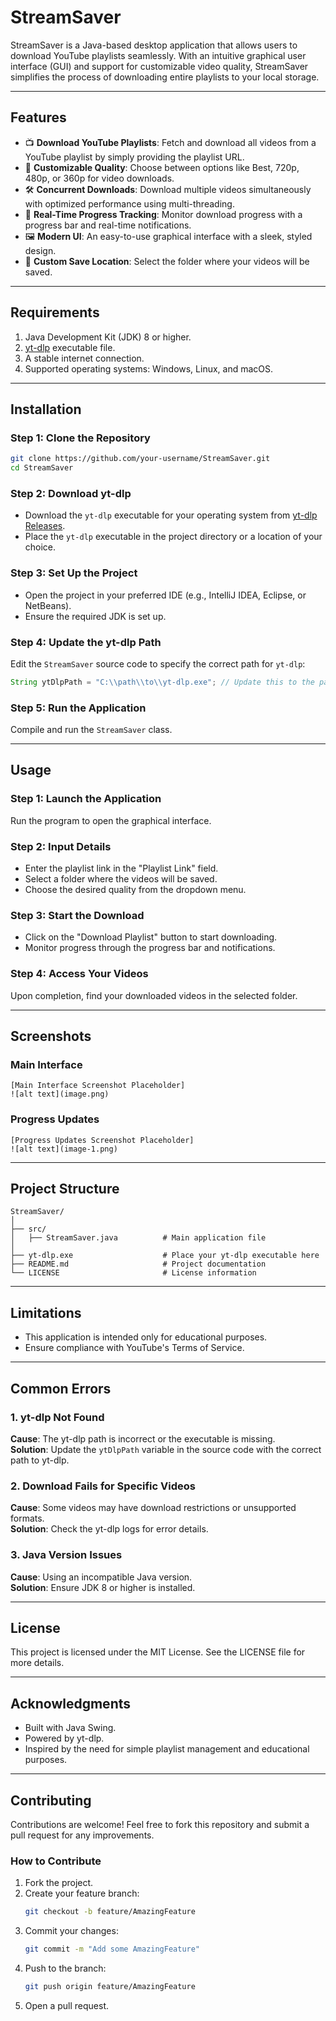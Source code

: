# StreamSaver

StreamSaver is a Java-based desktop application that allows users to download YouTube playlists seamlessly. With an intuitive graphical user interface (GUI) and support for customizable video quality, StreamSaver simplifies the process of downloading entire playlists to your local storage.

---

## **Features**
- 📺 **Download YouTube Playlists**: Fetch and download all videos from a YouTube playlist by simply providing the playlist URL.
- 🎥 **Customizable Quality**: Choose between options like Best, 720p, 480p, or 360p for video downloads.
- 🛠️ **Concurrent Downloads**: Download multiple videos simultaneously with optimized performance using multi-threading.
- 🔄 **Real-Time Progress Tracking**: Monitor download progress with a progress bar and real-time notifications.
- 🖼️ **Modern UI**: An easy-to-use graphical interface with a sleek, styled design.
- 💾 **Custom Save Location**: Select the folder where your videos will be saved.

---

## **Requirements**
1. Java Development Kit (JDK) 8 or higher.
2. [yt-dlp](https://github.com/yt-dlp/yt-dlp) executable file.
3. A stable internet connection.
4. Supported operating systems: Windows, Linux, and macOS.

---

## **Installation**
### Step 1: Clone the Repository
```bash
git clone https://github.com/your-username/StreamSaver.git
cd StreamSaver
```

### Step 2: Download yt-dlp
- Download the `yt-dlp` executable for your operating system from [yt-dlp Releases](https://github.com/yt-dlp/yt-dlp/releases).
- Place the `yt-dlp` executable in the project directory or a location of your choice.

### Step 3: Set Up the Project
- Open the project in your preferred IDE (e.g., IntelliJ IDEA, Eclipse, or NetBeans).
- Ensure the required JDK is set up.

### Step 4: Update the yt-dlp Path
Edit the `StreamSaver` source code to specify the correct path for `yt-dlp`:
```java
String ytDlpPath = "C:\\path\\to\\yt-dlp.exe"; // Update this to the path where yt-dlp is located
```

### Step 5: Run the Application
Compile and run the `StreamSaver` class.

---

## **Usage**
### Step 1: Launch the Application
Run the program to open the graphical interface.

### Step 2: Input Details
- Enter the playlist link in the "Playlist Link" field.
- Select a folder where the videos will be saved.
- Choose the desired quality from the dropdown menu.

### Step 3: Start the Download
- Click on the "Download Playlist" button to start downloading.
- Monitor progress through the progress bar and notifications.

### Step 4: Access Your Videos
Upon completion, find your downloaded videos in the selected folder.

---
## **Screenshots**

### Main Interface
```plaintext
[Main Interface Screenshot Placeholder]
![alt text](image.png)
```

### Progress Updates
```plaintext
[Progress Updates Screenshot Placeholder]
![alt text](image-1.png)
```
---

## **Project Structure**
```plaintext
StreamSaver/
│
├── src/
│   ├── StreamSaver.java          # Main application file
│
├── yt-dlp.exe                    # Place your yt-dlp executable here
├── README.md                     # Project documentation
└── LICENSE                       # License information
```

---

## **Limitations**
- This application is intended only for educational purposes.
- Ensure compliance with YouTube's Terms of Service.

---

## **Common Errors**
### 1. yt-dlp Not Found
**Cause**: The yt-dlp path is incorrect or the executable is missing.  
**Solution**: Update the `ytDlpPath` variable in the source code with the correct path to yt-dlp.

### 2. Download Fails for Specific Videos
**Cause**: Some videos may have download restrictions or unsupported formats.  
**Solution**: Check the yt-dlp logs for error details.

### 3. Java Version Issues
**Cause**: Using an incompatible Java version.  
**Solution**: Ensure JDK 8 or higher is installed.

---

## **License**
This project is licensed under the MIT License. See the LICENSE file for more details.

---

## **Acknowledgments**
- Built with Java Swing.
- Powered by yt-dlp.
- Inspired by the need for simple playlist management and educational purposes.

---

## **Contributing**
Contributions are welcome! Feel free to fork this repository and submit a pull request for any improvements.

### How to Contribute
1. Fork the project.
2. Create your feature branch:
   ```bash
   git checkout -b feature/AmazingFeature
   ```
3. Commit your changes:
   ```bash
   git commit -m "Add some AmazingFeature"
   ```
4. Push to the branch:
   ```bash
   git push origin feature/AmazingFeature
   ```
5. Open a pull request.


    



 

